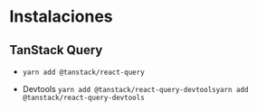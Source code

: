 # Instalaciones

## TanStack Query

 - `yarn add @tanstack/react-query`

 - Devtools `yarn add @tanstack/react-query-devtoolsyarn add @tanstack/react-query-devtools`